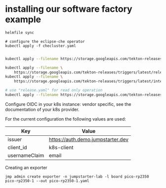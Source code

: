 # installing our software factory example


```bash
helmfile sync
```

```
# configure the eclipse-che operator
kubectl apply -f checluster.yaml
```

```bash

kubectl apply --filename https://storage.googleapis.com/tekton-releases/pipeline/latest/release.yaml

kubectl apply --filename \
    https://storage.googleapis.com/tekton-releases/triggers/latest/release.yaml
kubectl apply --filename \
    https://storage.googleapis.com/tekton-releases/triggers/latest/interceptors.yaml

# use "release.yaml" for read only operation
kubectl apply --filename https://storage.googleapis.com/tekton-releases/dashboard/latest/release-full.yaml

```

Configure OIDC in your k8s instance: vendor specific, see the documentation of your k8s provider.

For the current configuration the following values are used:

| Key           | Value                             |
|---------------|-----------------------------------|
| issuer        | https://auth.demo.jumpstarter.dev |
| client_id     | k8s-client                        |
| usernameClaim | email                             |


Creating an exporter

```
jmp admin create exporter -n jumpstarter-lab -l board pico-rp2350  pico-rp2350-1 --out pico-rp2350-1.yaml
```
